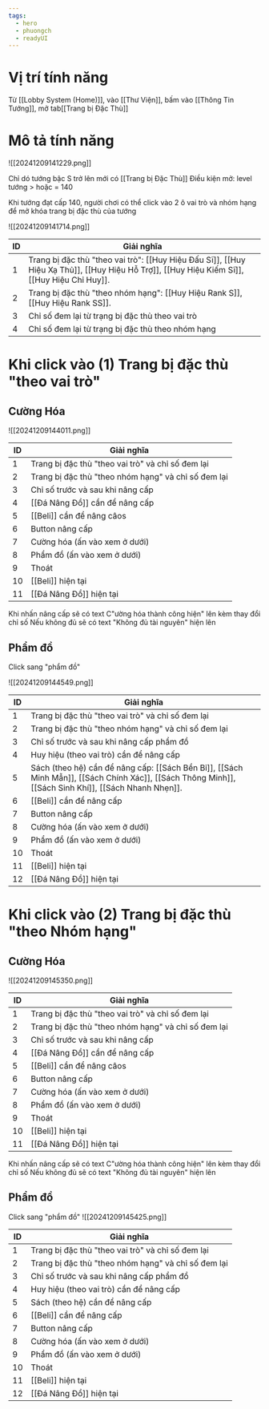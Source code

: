 ```yaml
---
tags:
  - hero
  - phuongch
  - readyUI
---
```

# Vị trí tính năng
Từ [[Lobby System (Home)]], vào [[Thư Viện]], bấm vào [[Thông Tin Tướng]], mở tab[[Trang bị Đặc Thù]]
# Mô tả tính năng

![[20241209141229.png]]

Chỉ dó tướng bậc S trở lên mới có [[Trang bị Đặc Thù]]
Điều kiện mở: level tướng > hoặc = 140

Khi tướng đạt cấp 140, người chơi có thể click vào 2 ô vai trò và nhóm hạng để mở khóa trang bị đặc thù của tướng

![[20241209141714.png]]

| ID  | Giải nghĩa                                                                                                                                  |
| --- | ------------------------------------------------------------------------------------------------------------------------------------------- |
| 1   | Trang bị đặc thù "theo vai trò": [[Huy Hiệu Đấu Sĩ]], [[Huy Hiệu Xạ Thủ]], [[Huy Hiệu Hỗ Trợ]], [[Huy Hiệu Kiếm Sĩ]], [[Huy Hiệu Chỉ Huy]]. |
| 2   | Trang bị đặc thù "theo nhóm hạng": [[Huy Hiệu Rank S]], [[Huy Hiệu Rank SS]].                                                               |
| 3   | Chỉ số đem lại từ trạng bị đặc thù theo vai trò                                                                                             |
| 4   | Chỉ số đem lại từ trạng bị đặc thù theo nhóm hạng                                                                                           |

# Khi click vào (1) Trang bị đặc thù "theo vai trò"
## Cường Hóa

![[20241209144011.png]]

| ID  | Giải nghĩa                                          |
| --- | --------------------------------------------------- |
| 1   | Trang bị đặc thù "theo vai trò" và chỉ số đem lại   |
| 2   | Trang bị đặc thù "theo nhóm hạng" và chỉ số đem lại |
| 3   | Chỉ số trước và sau khi nâng cấp                    |
| 4   | [[Đá Nâng Đồ]] cần để nâng cấp                      |
| 5   | [[Beli]] cần để nâng câos                           |
| 6   | Button nâng cấp                                     |
| 7   | Cường hóa (ấn vào xem ở dưới)                       |
| 8   | Phẩm đồ (ấn vào xem ở dưới)                         |
| 9   | Thoát                                               |
| 10  | [[Beli]] hiện tại                                   |
| 11  | [[Đá Nâng Đồ]] hiện tại                             |

Khi nhấn nâng cấp sẽ có text C"ường hóa thành công hiện" lên kèm thay đổi chỉ số
Nếu không đủ sẽ có text "Không đủ tài nguyên" hiện lên

## Phẩm đồ
Click sang "phẩm đồ"

![[20241209144549.png]]

| ID  | Giải nghĩa                                                                                                                                           |
| --- | ---------------------------------------------------------------------------------------------------------------------------------------------------- |
| 1   | Trang bị đặc thù "theo vai trò" và chỉ số đem lại                                                                                                    |
| 2   | Trang bị đặc thù "theo nhóm hạng" và chỉ số đem lại                                                                                                  |
| 3   | Chỉ số trước và sau khi nâng cấp phẩm đồ                                                                                                             |
| 4   | Huy hiệu (theo vai trò) cần để nâng cấp                                                                                                              |
| 5   | Sách (theo hệ) cần để nâng cấp: [[Sách Bền Bỉ]], [[Sách Minh Mẫn]], [[Sách Chính Xác]], [[Sách Thông Minh]], [[Sách Sinh Khí]], [[Sách Nhanh Nhẹn]]. |
| 6   | [[Beli]] cần để nâng cấp                                                                                                                             |
| 7   | Button nâng cấp                                                                                                                                      |
| 8   | Cường hóa (ấn vào xem ở dưới)                                                                                                                        |
| 9   | Phẩm đồ (ấn vào xem ở dưới)                                                                                                                          |
| 10  | Thoát                                                                                                                                                |
| 11  | [[Beli]] hiện tại                                                                                                                                    |
| 12  | [[Đá Nâng Đồ]] hiện tại                                                                                                                              |

# Khi click vào (2) Trang bị đặc thù "theo Nhóm hạng"

## Cường Hóa
![[20241209145350.png]]

| ID  | Giải nghĩa                                          |
| --- | --------------------------------------------------- |
| 1   | Trang bị đặc thù "theo vai trò" và chỉ số đem lại   |
| 2   | Trang bị đặc thù "theo nhóm hạng" và chỉ số đem lại |
| 3   | Chỉ số trước và sau khi nâng cấp                    |
| 4   | [[Đá Nâng Đồ]] cần để nâng cấp                      |
| 5   | [[Beli]] cần để nâng câos                           |
| 6   | Button nâng cấp                                     |
| 7   | Cường hóa (ấn vào xem ở dưới)                       |
| 8   | Phẩm đồ (ấn vào xem ở dưới)                         |
| 9   | Thoát                                               |
| 10  | [[Beli]] hiện tại                                   |
| 11  | [[Đá Nâng Đồ]] hiện tại                             |

Khi nhấn nâng cấp sẽ có text C"ường hóa thành công hiện" lên kèm thay đổi chỉ số
Nếu không đủ sẽ có text "Không đủ tài nguyên" hiện lên

## Phẩm đồ
Click sang "phẩm đồ"
![[20241209145425.png]]

| ID  | Giải nghĩa                                          |
| --- | --------------------------------------------------- |
| 1   | Trang bị đặc thù "theo vai trò" và chỉ số đem lại   |
| 2   | Trang bị đặc thù "theo nhóm hạng" và chỉ số đem lại |
| 3   | Chỉ số trước và sau khi nâng cấp phẩm đồ            |
| 4   | Huy hiệu (theo vai trò) cần để nâng cấp             |
| 5   | Sách (theo hệ) cần để nâng cấp                      |
| 6   | [[Beli]] cần để nâng cấp                            |
| 7   | Button nâng cấp                                     |
| 8   | Cường hóa (ấn vào xem ở dưới)                       |
| 9   | Phẩm đồ (ấn vào xem ở dưới)                         |
| 10  | Thoát                                               |
| 11  | [[Beli]] hiện tại                                   |
| 12  | [[Đá Nâng Đồ]] hiện tại                             |
